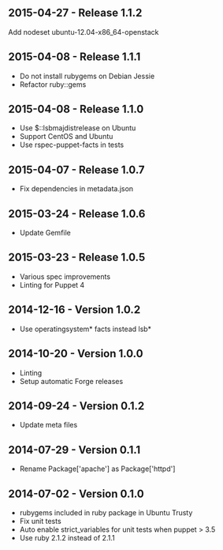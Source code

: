 ## 2015-04-27 - Release 1.1.2

Add nodeset ubuntu-12.04-x86_64-openstack

## 2015-04-08 - Release 1.1.1

- Do not install rubygems on Debian Jessie
- Refactor ruby::gems

## 2015-04-08 - Release 1.1.0

- Use $::lsbmajdistrelease on Ubuntu
- Support CentOS and Ubuntu
- Use rspec-puppet-facts in tests

## 2015-04-07 - Release 1.0.7

- Fix dependencies in metadata.json

## 2015-03-24 - Release 1.0.6

- Update Gemfile

## 2015-03-23 - Release 1.0.5

- Various spec improvements
- Linting for Puppet 4

## 2014-12-16 - Version 1.0.2

- Use operatingsystem* facts instead lsb*

## 2014-10-20 - Version 1.0.0

- Linting
- Setup automatic Forge releases

## 2014-09-24 - Version 0.1.2

- Update meta files

## 2014-07-29 - Version 0.1.1

- Rename Package['apache'] as Package['httpd']

## 2014-07-02 - Version 0.1.0

- rubygems included in ruby package in Ubuntu Trusty
- Fix unit tests
- Auto enable strict_variables for unit tests when puppet > 3.5
- Use ruby 2.1.2 instead of 2.1.1

